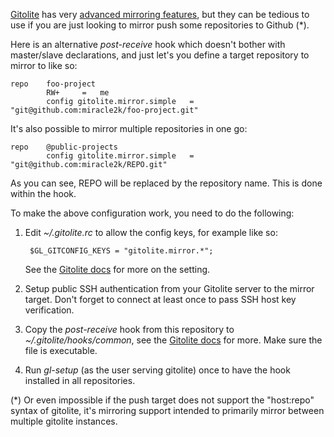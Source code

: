 [Gitolite][] has very [advanced mirroring features][Mirroring], but they can
be tedious to use if you are just looking to mirror push some repositories to
Github (*).

Here is an alternative *post-receive* hook which doesn't bother with
master/slave declarations, and just let's you define a target repository
to mirror to like so:

    repo    foo-project
            RW+     =   me
            config gitolite.mirror.simple   =   "git@github.com:miracle2k/foo-project.git"
            
It's also possible to mirror multiple repositories in one go:

    repo    @public-projects
            config gitolite.mirror.simple   =   "git@github.com:miracle2k/REPO.git"
            
As you can see, REPO will be replaced by the repository name. This is done 
within the hook.

To make the above configuration work, you need to do the following:

1. Edit *~/.gitolite.rc* to allow the config keys, for example like so:
    
        $GL_GITCONFIG_KEYS = "gitolite.mirror.*";
    
    See the [Gitolite docs][Security] for more on the setting.

2. Setup public SSH authentication from your Gitolite server to the mirror
   target. Don't forget to connect at least once to pass SSH host key
   verification.
   
3. Copy the *post-receive* hook from this repository to
   *~/.gitolite/hooks/common*, see the [Gitolite docs][Hooks] for more.
   Make sure the file is executable.
   
4. Run *gl-setup* (as the user serving gitolite) once to have the hook
   installed in all repositories.


(*) Or even impossible if the push target does not support the "host:repo"
syntax of gitolite, it's mirroring support intended to primarily mirror
between multiple gitolite instances.


[Gitolite]: http://sitaramc.github.com/gitolite/
[Mirroring]: http://sitaramc.github.com/gitolite/mirrsetup.html
[Hooks]: http://sitaramc.github.com/gitolite/hooks.html#customhooks
[Security]: http://sitaramc.github.com/gitolite/rc.html#rcsecurity
